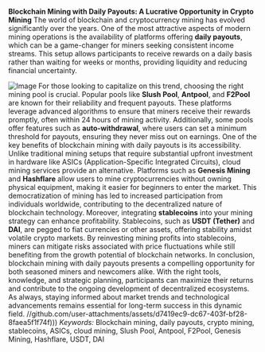 **Blockchain Mining with Daily Payouts: A Lucrative Opportunity in Crypto Mining**
The world of blockchain and cryptocurrency mining has evolved significantly over the years. One of the most attractive aspects of modern mining operations is the availability of platforms offering **daily payouts**, which can be a game-changer for miners seeking consistent income streams. This setup allows participants to receive rewards on a daily basis rather than waiting for weeks or months, providing liquidity and reducing financial uncertainty.

![Image](https://github.com/user-attachments/assets/d7419ec9-dc67-403f-bf28-8faea5f1f74f)
For those looking to capitalize on this trend, choosing the right mining pool is crucial. Popular pools like **Slush Pool**, **Antpool**, and **F2Pool** are known for their reliability and frequent payouts. These platforms leverage advanced algorithms to ensure that miners receive their rewards promptly, often within 24 hours of mining activity. Additionally, some pools offer features such as **auto-withdrawal**, where users can set a minimum threshold for payouts, ensuring they never miss out on earnings.
One of the key benefits of blockchain mining with daily payouts is its accessibility. Unlike traditional mining setups that require substantial upfront investment in hardware like ASICs (Application-Specific Integrated Circuits), cloud mining services provide an alternative. Platforms such as **Genesis Mining** and **Hashflare** allow users to mine cryptocurrencies without owning physical equipment, making it easier for beginners to enter the market. This democratization of mining has led to increased participation from individuals worldwide, contributing to the decentralized nature of blockchain technology.
Moreover, integrating **stablecoins** into your mining strategy can enhance profitability. Stablecoins, such as **USDT (Tether)** and **DAI**, are pegged to fiat currencies or other assets, offering stability amidst volatile crypto markets. By reinvesting mining profits into stablecoins, miners can mitigate risks associated with price fluctuations while still benefiting from the growth potential of blockchain networks.
In conclusion, blockchain mining with daily payouts presents a compelling opportunity for both seasoned miners and newcomers alike. With the right tools, knowledge, and strategic planning, participants can maximize their returns and contribute to the ongoing development of decentralized ecosystems. As always, staying informed about market trends and technological advancements remains essential for long-term success in this dynamic field. 
 //github.com/user-attachments/assets/d7419ec9-dc67-403f-bf28-8faea5f1f74f)))
*Keywords:* Blockchain mining, daily payouts, crypto mining, stablecoins, ASICs, cloud mining, Slush Pool, Antpool, F2Pool, Genesis Mining, Hashflare, USDT, DAI

